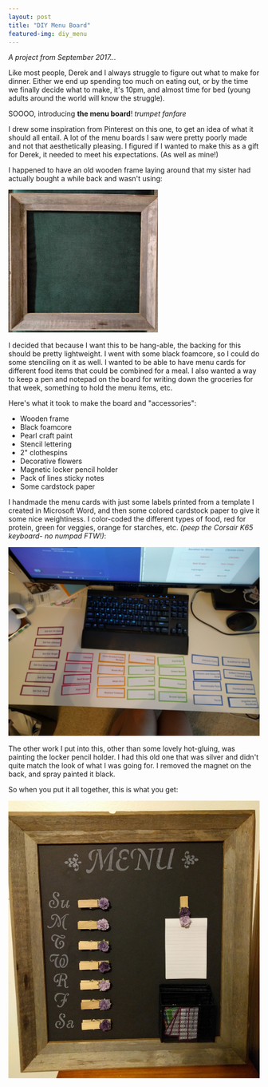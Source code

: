 ```yaml
---
layout: post
title: "DIY Menu Board"
featured-img: diy_menu
---
```


*A project from September 2017...*

Like most people, Derek and I always struggle to figure out what to make for dinner.
Either we end up spending too much on eating out, or by the time we finally decide what to make,
it's 10pm, and almost time for bed (young adults around the world will know the struggle).

SOOOO, introducing **the menu board**! *trumpet fanfare*

I drew some inspiration from Pinterest on this one, to get an idea of what it should all entail.
A lot of the menu boards I saw were pretty poorly made and not that aesthetically pleasing.
I figured if I wanted to make this as a gift for Derek, it needed to meet his expectations.
(As well as mine!)

I happened to have an old wooden frame laying around that my sister had actually bought a while back
and wasn't using:

<img src="../assets/img/posts/diy_menu_frame.jpg" style="width: 300px;">

I decided that because I want this to be hang-able, the backing for this should be pretty lightweight.
I went with some black foamcore, so I could do some stenciling on it as well. I wanted to be able to have
menu cards for different food items that could be combined for a meal. I also wanted a way to keep a pen and
notepad on the board for writing down the groceries for that week, something to hold the menu items, etc.

Here's what it took to make the board and "accessories":

- Wooden frame
- Black foamcore
- Pearl craft paint
- Stencil lettering
- 2" clothespins
- Decorative flowers
- Magnetic locker pencil holder
- Pack of lines sticky notes
- Some cardstock paper

I handmade the menu cards with just some labels printed from a template I created in Microsoft Word,
and then some colored cardstock paper to give it some nice weightiness. I color-coded the different
types of food, red for protein, green for veggies, orange for starches, etc. *(peep the Corsair K65 keyboard- no numpad FTW!)*:

<img src="../assets/img/posts/diy_menu_meals.jpg" style="width: 600px;">

The other work I put into this, other than some lovely hot-gluing, was painting the locker pencil holder.
I had this old one that was silver and didn't quite match the look of what I was going for. I removed the magnet
on the back, and spray painted it black.

So when you put it all together, this is what you get:

<img src="../assets/img/posts/diy_menu.jpg" style="width: 600px;">
